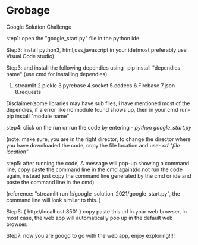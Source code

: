 # Grobage
Google Solution Challenge

step1: open the "google_start.py" file in the python ide

Step3: install python3, html,css,javascript in your ide(most preferably use Visual Code studio)

Step3: and install the following dependies using- pip install "dependies name" (use cmd for installing dependies)

1. streamlit 
2.pickle 
3.pyrebase
4.socket
5.codecs
6.Firebase
7.json
8.requests

Disclaimer(some libraries may have sub files, i have mentioned most of the dependies, if a error like no module found shows up, then in your cmd run- pip install "module name"

step4: click on the run or run the code by entering - *python google_start.py*

(note: make sure, you are in the right director, to change the director where you have downloaded the code, copy the file location and use- *cd "file location"*

step5: after running the code, A message will pop-up showing a command line, copy paste the command line in the cmd again(do not run the code again, instead just copy the command line generated by the cmd or ide and paste the command line in the cmd)

(reference:  "streamlit run f:/google_solution_2021/google_start.py", the command line will look similar to this. )

Step6: { http://localhost:8501 } copy paste this url in your web browser, in most case, the web app will automatically pop up in the default web browser.

Step7: now you are googd to go with the web app, enjoy exploring!!!!
